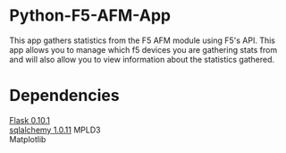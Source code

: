 # Python-F5-AFM-App
This app gathers statistics from the F5 AFM module using F5's API.  This app allows you to manage which f5 devices you are gathering stats from and will also allow you to view information about the statistics gathered.

# Dependencies
<a href='http://flask.pocoo.org/'>Flask 0.10.1</a></br>
<a href='http://www.sqlalchemy.org/'>sqlalchemy 1.0.11</a>
MPLD3</br>
Matplotlib</br>


